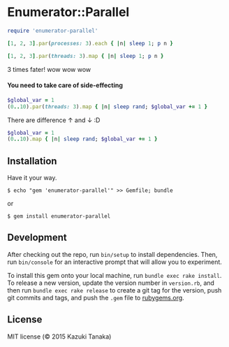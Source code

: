 # Enumerator::Parallel

```ruby
require 'enumerator-parallel'

[1, 2, 3].par(processes: 3).each { |n| sleep 1; p n }

[1, 2, 3].par(threads: 3).map { |n| sleep 1; p n }
```
3 times fater! wow wow wow

#### You need to take care of side-effecting
```ruby
$global_var = 1
(0..10).par(threads: 3).map { |n| sleep rand; $global_var += 1 }
```
There are difference ↑ and ↓ :D

```ruby
$global_var = 1
(0..10).map { |n| sleep rand; $global_var += 1 }
```

## Installation

Have it your way.

    $ echo "gem 'enumerator-parallel'" >> Gemfile; bundle

or

    $ gem install enumerator-parallel


## Development

After checking out the repo, run `bin/setup` to install dependencies. Then, run `bin/console` for an interactive prompt that will allow you to experiment.

To install this gem onto your local machine, run `bundle exec rake install`. To release a new version, update the version number in `version.rb`, and then run `bundle exec rake release` to create a git tag for the version, push git commits and tags, and push the `.gem` file to [rubygems.org](https://rubygems.org).

## License

MIT license (© 2015 Kazuki Tanaka)
